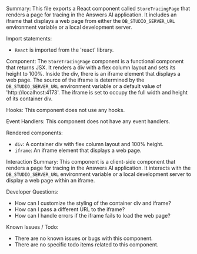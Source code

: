 Summary:
This file exports a React component called `StoreTracingPage` that renders a page for tracing in the Answers AI application. It includes an iframe that displays a web page from either the `DB_STUDIO_SERVER_URL` environment variable or a local development server.

Import statements:
- `React` is imported from the 'react' library.

Component:
The `StoreTracingPage` component is a functional component that returns JSX. It renders a div with a flex column layout and sets its height to 100%. Inside the div, there is an iframe element that displays a web page. The source of the iframe is determined by the `DB_STUDIO_SERVER_URL` environment variable or a default value of 'http://localhost:4173'. The iframe is set to occupy the full width and height of its container div.

Hooks:
This component does not use any hooks.

Event Handlers:
This component does not have any event handlers.

Rendered components:
- `div`: A container div with flex column layout and 100% height.
- `iframe`: An iframe element that displays a web page.

Interaction Summary:
This component is a client-side component that renders a page for tracing in the Answers AI application. It interacts with the `DB_STUDIO_SERVER_URL` environment variable or a local development server to display a web page within an iframe.

Developer Questions:
- How can I customize the styling of the container div and iframe?
- How can I pass a different URL to the iframe?
- How can I handle errors if the iframe fails to load the web page?

Known Issues / Todo:
- There are no known issues or bugs with this component.
- There are no specific todo items related to this component.